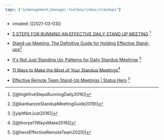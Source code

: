 ```yaml
---
tags: ["a/management/manager-toolbox/inbox/standups"]
---
```


- created: [[2021-03-03]]

- [5 STEPS FOR RUNNING AN EFFECTIVE DAILY STAND UP MEETING](https://highfive.com/blog/5-steps-running-effective-daily-standup-meeting) [^highfiveStepsRunningDaily2016]
- [Stand-up Meeting: The Definitive Guide for Holding Effective Stand-ups](https://kanbanize.com/blog/running-a-better-stand-up-meeting/)[^kanbanizeStandupMeetingGuide2019]
- [It's Not Just Standing Up: Patterns for Daily Standup Meetings](https://martinfowler.com/articles/itsNotJustStandingUp.html) [^yipItNotJust2016]
- [11 Ways to Make the Most of Your Standup Meetings](https://www.planday.com/blog/daily-standup-meetings/)[^thorpe11WaysMake2016]
- [Effective Remote Team Stand-Up Meetings | Status Hero](https://statushero.com/blog/how-do-I-run-an-effective-standup-meeting-with-a-remote-team/) [^heroEffectiveRemoteTeam2020]

[^highfiveStepsRunningDaily2016]: [[@highfiveStepsRunningDaily2016]]
[^kanbanizeStandupMeetingGuide2019]: [[@kanbanizeStandupMeetingGuide2019]]
[^yipItNotJust2016]: [[yipItNotJust2016]]
[^thorpe11WaysMake2016]: [[@thorpe11WaysMake2016]]
[^heroEffectiveRemoteTeam2020]: [[@heroEffectiveRemoteTeam2020]]